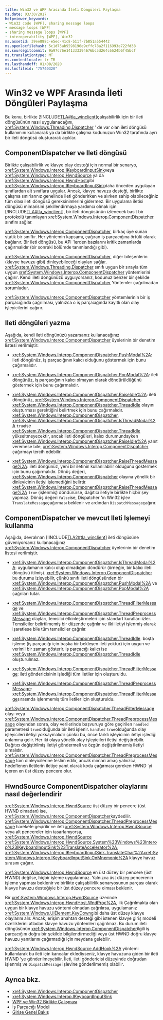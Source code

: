 ```yaml
---
title: Win32 ve WPF Arasında İleti Döngüleri Paylaşma
ms.date: 03/30/2017
helpviewer_keywords:
- Win32 code [WPF], sharing message loops
- message loops [WPF]
- sharing message loops [WPF]
- interoperability [WPF], Win32
ms.assetid: 39ee888c-e5ec-41c8-b11f-7b851a554442
ms.openlocfilehash: 5c1d75ab9598196e9cffc78a2f116993e722fd38
ms.sourcegitcommit: 9a97c76e141333394676bc5d264c6624b6f45bcf
ms.translationtype: MT
ms.contentlocale: tr-TR
ms.lasthandoff: 01/08/2020
ms.locfileid: "75740320"
---
```

# <a name="sharing-message-loops-between-win32-and-wpf"></a>Win32 ve WPF Arasında İleti Döngüleri Paylaşma
Bu konu, birlikte [!INCLUDE[TLA#tla_winclient](../../../../includes/tlasharptla-winclient-md.md)]çalışabilirlik için bir ileti döngüsünün nasıl uygulanacağını, <xref:System.Windows.Threading.Dispatcher> ' de var olan ileti döngüsü kullanımını kullanarak ya da birlikte çalışma kodunuzun Win32 tarafında ayrı bir ileti döngüsü oluşturarak açıklar.  
  
## <a name="componentdispatcher-and-the-message-loop"></a>ComponentDispatcher ve Ileti döngüsü  
 Birlikte çalışabilirlik ve klavye olay desteği için normal bir senaryo, <xref:System.Windows.Interop.IKeyboardInputSink>veya <xref:System.Windows.Interop.HwndSource> ya da <xref:System.Windows.Interop.HwndHost>gibi <xref:System.Windows.Interop.IKeyboardInputSink>daha önceden uygulayan sınıflardan alt sınıflara uygular. Ancak, klavye havuzu desteği, birlikte çalışma sınırlarınız genelinde ileti gönderirken ve alırken sahip olabileceğiniz tüm olası ileti döngüsü gereksinimlerini gidermez. Bir uygulama iletisi döngüsü mimarisini şekillendirmaya yardımcı olmak için [!INCLUDE[TLA#tla_winclient](../../../../includes/tlasharptla-winclient-md.md)], bir ileti döngüsünün izlenecek basit bir protokolü tanımlayan <xref:System.Windows.Interop.ComponentDispatcher> sınıfını sağlar.  
  
 <xref:System.Windows.Interop.ComponentDispatcher>, birkaç üye sunan statik bir sınıftır. Her yöntemin kapsamı, çağıran iş parçacığına örtülü olarak bağlanır. Bir ileti döngüsü, bu API 'lerden bazılarını kritik zamanlarda çağırmalıdır (bir sonraki bölümde tanımlandığı gibi).  
  
 <xref:System.Windows.Interop.ComponentDispatcher>, diğer bileşenlerin (klavye havuzu gibi) dinleyebileceği olayları sağlar. <xref:System.Windows.Threading.Dispatcher> sınıfı uygun bir sırayla tüm uygun <xref:System.Windows.Interop.ComponentDispatcher> yöntemlerini çağırır. Kendi ileti döngünüzü uyguıyorsanız, kodunuz benzer bir şekilde <xref:System.Windows.Interop.ComponentDispatcher> Yöntemler çağrılmadan sorumludur.  
  
 <xref:System.Windows.Interop.ComponentDispatcher> yöntemlerinin bir iş parçacığında çağrılması, yalnızca o iş parçacığında kayıtlı olan olay işleyicilerini çağırır.  
  
## <a name="writing-message-loops"></a>Ileti döngüleri yazma  
 Aşağıda, kendi ileti döngünüzü yazarsanız kullanacağınız <xref:System.Windows.Interop.ComponentDispatcher> üyelerinin bir denetim listesi verilmiştir:  
  
- <xref:System.Windows.Interop.ComponentDispatcher.PushModal%2A>: ileti döngünüz, iş parçacığının kalıcı olduğunu göstermek için bunu çağırmalıdır.  
  
- <xref:System.Windows.Interop.ComponentDispatcher.PopModal%2A>: ileti döngünüz, iş parçacığının kalıcı olmayan olarak döndürüldüğünü göstermek için bunu çağırmalıdır.  
  
- <xref:System.Windows.Interop.ComponentDispatcher.RaiseIdle%2A>: ileti döngünüz, <xref:System.Windows.Interop.ComponentDispatcher> <xref:System.Windows.Interop.ComponentDispatcher.ThreadIdle> olayını oluşturması gerektiğini belirtmek için bunu çağırmalıdır. <xref:System.Windows.Interop.ComponentDispatcher>, <xref:System.Windows.Interop.ComponentDispatcher.IsThreadModal%2A> `true`ise <xref:System.Windows.Interop.ComponentDispatcher.ThreadIdle> yükseltmeyecektir, ancak ileti döngüleri, kalıcı durumundayken <xref:System.Windows.Interop.ComponentDispatcher.RaiseIdle%2A> yanıt veremese bile, <xref:System.Windows.Interop.ComponentDispatcher> çağırmayı tercih edebilir.  
  
- <xref:System.Windows.Interop.ComponentDispatcher.RaiseThreadMessage%2A>: ileti döngünüz, yeni bir iletinin kullanılabilir olduğunu göstermek için bunu çağırmalıdır. Dönüş değeri, <xref:System.Windows.Interop.ComponentDispatcher> olayına yönelik bir dinleyicinin iletiyi işlemediğini belirtir. <xref:System.Windows.Interop.ComponentDispatcher.RaiseThreadMessage%2A> `true` (işlenmiş) döndürürse, dağıtıcı iletiyle birlikte hiçbir şey yapmaz. Dönüş değeri `false`ise, Dispatcher 'ın Win32 işlev `TranslateMessage`çağırması beklenir ve ardından `DispatchMessage`çağırır.  
  
## <a name="using-componentdispatcher-and-existing-message-handling"></a>ComponentDispatcher ve mevcut Ileti Işlemeyi kullanma  
 Aşağıda, devralınan [!INCLUDE[TLA2#tla_winclient](../../../../includes/tla2sharptla-winclient-md.md)] ileti döngüsüne güveniyorsanız kullanacağınız <xref:System.Windows.Interop.ComponentDispatcher> üyelerinin bir denetim listesi verilmiştir.  
  
- <xref:System.Windows.Interop.ComponentDispatcher.IsThreadModal%2A>: uygulamanın kalıcı olup olmadığını döndürür (örneğin, bir kalıcı ileti döngüsü itilmiş). <xref:System.Windows.Interop.ComponentDispatcher> bu durumu izleyebilir, çünkü sınıfı ileti döngüsünden bir <xref:System.Windows.Interop.ComponentDispatcher.PushModal%2A> ve <xref:System.Windows.Interop.ComponentDispatcher.PopModal%2A> çağrıları tutar.  
  
- <xref:System.Windows.Interop.ComponentDispatcher.ThreadFilterMessage> ve <xref:System.Windows.Interop.ComponentDispatcher.ThreadPreprocessMessage> olayları, temsilci etkinleştirmeleri için standart kuralları izler. Temsilciler belirtilmemiş bir düzende çağrılır ve ilki iletiyi işlenmiş olarak işaretlese bile tüm temsilciler çağrılır.  
  
- <xref:System.Windows.Interop.ComponentDispatcher.ThreadIdle>: boşta işleme (iş parçacığı için başka bir bekleyen ileti yoktur) için uygun ve verimli bir zaman gösterir. iş parçacığı kalıcı ise <xref:System.Windows.Interop.ComponentDispatcher.ThreadIdle> oluşturulmaz.  
  
- <xref:System.Windows.Interop.ComponentDispatcher.ThreadFilterMessage>: ileti göndericisinin işlediği tüm iletiler için oluşturuldu.  
  
- <xref:System.Windows.Interop.ComponentDispatcher.ThreadPreprocessMessage>: <xref:System.Windows.Interop.ComponentDispatcher.ThreadFilterMessage>sırasında işlenmemiş tüm iletiler için oluşturuldu.  
  
 <xref:System.Windows.Interop.ComponentDispatcher.ThreadFilterMessage> olayı veya <xref:System.Windows.Interop.ComponentDispatcher.ThreadPreprocessMessage> olayından sonra, olay verilerinde başvuruya göre geçirilen `handled` parametresi `true`olduğunda bir ileti işlenir. `handled` `true`olduğunda olay işleyicileri iletiyi yoksaymalıdır çünkü bu, önce farklı işleyicinin iletiyi işlediği anlamına gelir. Her iki olaya yönelik olay işleyicileri iletiyi değiştirebilir. Dağıtıcı değiştirilmiş iletiyi göndermeli ve özgün değiştirilmemiş iletiyi almalıdır. <xref:System.Windows.Interop.ComponentDispatcher.ThreadPreprocessMessage> tüm dinleyicilerine teslim edilir, ancak mimari amaç yalnızca, hedeflenen iletilerin iletiye yanıt olarak kodu çağırması gereken HWND 'yi içeren en üst düzey pencere olur.  
  
## <a name="how-hwndsource-treats-componentdispatcher-events"></a>HwndSource ComponentDispatcher olaylarını nasıl değerlendirir  
 <xref:System.Windows.Interop.HwndSource> üst düzey bir pencere (üst HWND olmadan) ise, <xref:System.Windows.Interop.ComponentDispatcher>kaydedilir. <xref:System.Windows.Interop.ComponentDispatcher.ThreadPreprocessMessage> harekete geçirilir ve ileti <xref:System.Windows.Interop.HwndSource> veya alt pencereler için tasarlanıyorsa, <xref:System.Windows.Interop.HwndSource> <xref:System.Windows.Interop.HwndSource.System%23Windows%23Interop%23IKeyboardInputSink%23TranslateAccelerator%2A>, <xref:System.Windows.Interop.IKeyboardInputSink.TranslateChar%2A><xref:System.Windows.Interop.IKeyboardInputSink.OnMnemonic%2A> klavye havuz sırasını çağırır.  
  
 <xref:System.Windows.Interop.HwndSource> en üst düzey bir pencere (üst HWND) değilse, hiçbir işleme uygulanmaz. Yalnızca üst düzey pencerenin işleme yapması beklenir ve birlikte çalışabilirlik senaryosunun parçası olarak klavye havuzu desteğiyle bir üst düzey pencere olması beklenir.  
  
 Bir <xref:System.Windows.Interop.HwndSource> üzerinde <xref:System.Windows.Interop.HwndHost.WndProc%2A>, ilk Çağrılmakta olan uygun bir klavye havuzu yöntemi olmadan çağrılırsa, uygulamanız <xref:System.Windows.UIElement.KeyDown>gibi daha üst düzey klavye olaylarını alır. Ancak, erişim anahtarı desteği gibi istenen klavye giriş modeli özelliklerini atladan klavye havuzu yöntemleri çağrılmaz. Bu durum ileti döngüsünün <xref:System.Windows.Interop.ComponentDispatcher>ilgili iş parçacığını doğru bir şekilde bilgilendirmediği veya üst HWND doğru klavye havuzu yanıtlarını çağırmadığı için meydana gelebilir.  
  
 <xref:System.Windows.Interop.HwndSource.AddHook%2A> yöntemi kullanılarak bu ileti için kancalar eklediyseniz, klavye havuzuna giden bir ileti HWND 'ye gönderilmeyebilir. İleti, ileti göndericisi düzeyinde doğrudan işlenmiş ve `DispatchMessage` işlevine gönderilmemiş olabilir.  
  
## <a name="see-also"></a>Ayrıca bkz.

- <xref:System.Windows.Interop.ComponentDispatcher>
- <xref:System.Windows.Interop.IKeyboardInputSink>
- [WPF ve Win32 Birlikte Çalışması](wpf-and-win32-interoperation.md)
- [İş Parçacığı Modeli](threading-model.md)
- [Girişe Genel Bakış](input-overview.md)
